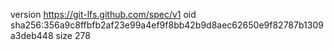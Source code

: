 version https://git-lfs.github.com/spec/v1
oid sha256:356a9c8ffbfb2af23e99a4ef9f8bb42b9d8aec62650e9f82787b1309a3deb448
size 278
